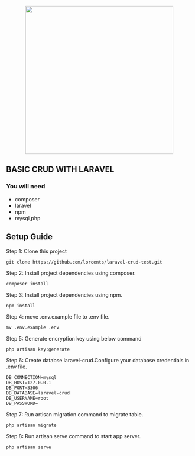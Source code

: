 <p align="center"><a href="https://laravel.com" target="_blank"><img src="https://raw.githubusercontent.com/laravel/art/master/logo-lockup/5%20SVG/2%20CMYK/1%20Full%20Color/laravel-logolockup-cmyk-red.svg" width="400"></a></p>


## BASIC CRUD WITH LARAVEL
### You will need 
- composer
- laravel
- npm
- mysql,php



## Setup Guide
Step 1: Clone this project
```
git clone https://github.com/lorcents/laravel-crud-test.git
```

Step 2: Install project dependencies using composer.
```
composer install
```

Step 3: Install project dependencies using npm.
```
npm install
```

Step 4: move .env.example file to .env file.
```
mv .env.example .env
```
Step 5: Generate encryption key using below command
```
php artisan key:generate
```

Step 6: Create databse laravel-crud.Configure your database credentials in .env file.
```
DB_CONNECTION=mysql
DB_HOST=127.0.0.1
DB_PORT=3306
DB_DATABASE=laravel-crud
DB_USERNAME=root
DB_PASSWORD=
```

Step 7: Run artisan migration command to migrate table.
```
php artisan migrate
```

Step 8: Run artisan serve command to start app server.
```
php artisan serve
```




